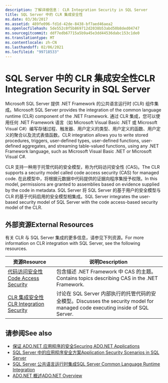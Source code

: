 ```yaml
---
description: 了解详细信息： CLR Integration Security in SQL Server
title: SQL Server 中的 CLR 集成安全性
ms.date: 03/30/2017
ms.assetid: 489fe096-fd1d-42de-8438-bf7aed46aea2
ms.openlocfilehash: 5de552c0f5b869712d2038b53abd50b8ded04747
ms.sourcegitcommit: ddf7edb67715a5b9a45e3dd44536dabc153c1de0
ms.translationtype: MT
ms.contentlocale: zh-CN
ms.lasthandoff: 02/06/2021
ms.locfileid: "99718533"
---
```

# <a name="clr-integration-security-in-sql-server"></a><span data-ttu-id="90e52-103">SQL Server 中的 CLR 集成安全性</span><span class="sxs-lookup"><span data-stu-id="90e52-103">CLR Integration Security in SQL Server</span></span>

<span data-ttu-id="90e52-104">Microsoft SQL Server 提供 .NET Framework 的公共语言运行时 (CLR) 组件集成。</span><span class="sxs-lookup"><span data-stu-id="90e52-104">Microsoft SQL Server provides the integration of the common language runtime (CLR) component of the .NET Framework.</span></span> <span data-ttu-id="90e52-105">通过 CLR 集成，您可以使用任何 .NET Framework 语言（如 Microsoft Visual Basic .NET 或 Microsoft Visual C#）编写存储过程、触发器、用户定义的类型、用户定义的函数、用户定义的聚合以及流式表值函数。</span><span class="sxs-lookup"><span data-stu-id="90e52-105">CLR integration allows you to write stored procedures, triggers, user-defined types, user-defined functions, user-defined aggregates, and streaming table-valued functions, using any .NET Framework language, such as Microsoft Visual Basic .NET or Microsoft Visual C#.</span></span>  
  
 <span data-ttu-id="90e52-106">CLR 支持一种用于托管代码的安全模型，称为代码访问安全性 (CAS)。</span><span class="sxs-lookup"><span data-stu-id="90e52-106">The CLR supports a security model called code access security (CAS) for managed code.</span></span> <span data-ttu-id="90e52-107">在此模型中，将根据元数据中代码提供的证据向程序集授予权限。</span><span class="sxs-lookup"><span data-stu-id="90e52-107">In this model, permissions are granted to assemblies based on evidence supplied by the code in metadata.</span></span> <span data-ttu-id="90e52-108">SQL Server 将 SQL Server 的基于用户的安全模型与 CLR 的基于代码启用的安全模型相集成。</span><span class="sxs-lookup"><span data-stu-id="90e52-108">SQL Server integrates the user-based security model of SQL Server with the code access-based security model of the CLR.</span></span>  
  
## <a name="external-resources"></a><span data-ttu-id="90e52-109">外部资源</span><span class="sxs-lookup"><span data-stu-id="90e52-109">External Resources</span></span>  

 <span data-ttu-id="90e52-110">有关 CLR 与 SQL Server 集成的更多信息，请参见下列资源。</span><span class="sxs-lookup"><span data-stu-id="90e52-110">For more information on CLR integration with SQL Server, see the following resources.</span></span>  
  
|<span data-ttu-id="90e52-111">资源</span><span class="sxs-lookup"><span data-stu-id="90e52-111">Resource</span></span>|<span data-ttu-id="90e52-112">说明</span><span class="sxs-lookup"><span data-stu-id="90e52-112">Description</span></span>|  
|--------------|-----------------|  
|[<span data-ttu-id="90e52-113">代码访问安全性</span><span class="sxs-lookup"><span data-stu-id="90e52-113">Code Access Security</span></span>](../../../misc/code-access-security.md)|<span data-ttu-id="90e52-114">包含描述 .NET Framework 中 CAS 的主题。</span><span class="sxs-lookup"><span data-stu-id="90e52-114">Contains topics describing CAS in the .NET Framework.</span></span>|  
|[<span data-ttu-id="90e52-115">CLR 集成安全性</span><span class="sxs-lookup"><span data-stu-id="90e52-115">CLR Integration Security</span></span>](/sql/relational-databases/clr-integration/security/clr-integration-security)|<span data-ttu-id="90e52-116">讨论在 SQL Server 内部执行的托管代码的安全模型。</span><span class="sxs-lookup"><span data-stu-id="90e52-116">Discusses the security model for managed code executing inside of SQL Server.</span></span>|  
  
## <a name="see-also"></a><span data-ttu-id="90e52-117">请参阅</span><span class="sxs-lookup"><span data-stu-id="90e52-117">See also</span></span>

- [<span data-ttu-id="90e52-118">保证 ADO.NET 应用程序的安全</span><span class="sxs-lookup"><span data-stu-id="90e52-118">Securing ADO.NET Applications</span></span>](../securing-ado-net-applications.md)
- [<span data-ttu-id="90e52-119">SQL Server 中的应用程序安全方案</span><span class="sxs-lookup"><span data-stu-id="90e52-119">Application Security Scenarios in SQL Server</span></span>](application-security-scenarios-in-sql-server.md)
- [<span data-ttu-id="90e52-120">SQL Server 公共语言运行时集成</span><span class="sxs-lookup"><span data-stu-id="90e52-120">SQL Server Common Language Runtime Integration</span></span>](sql-server-common-language-runtime-integration.md)
- [<span data-ttu-id="90e52-121">ADO.NET 概述</span><span class="sxs-lookup"><span data-stu-id="90e52-121">ADO.NET Overview</span></span>](../ado-net-overview.md)
